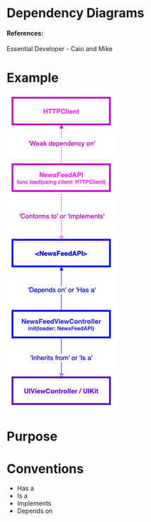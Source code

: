 # Dependency Diagrams
#### References:
Essential Developer - Caio and Mike

# Example
![Dependency Diagram](/DependencyDiagram.png)

# Purpose

# Conventions
- Has a
- Is a
- Implements
- Depends on
